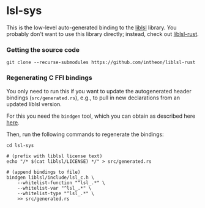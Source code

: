 # lsl-sys

This is the low-level auto-generated binding to the [liblsl] library.
You probably don't want to use this library directly; instead, check out [liblsl-rust].

### Getting the source code

```
git clone --recurse-submodules https://github.com/intheon/liblsl-rust
``` 

### Regenerating C FFI bindings

You only need to run this if you want to update the autogenerated header bindings
(`src/generated.rs`), e.g., to pull in new declarations from an updated liblsl version.

For this you need the `bindgen` tool, which you can obtain as described here
[here](https://rust-lang.github.io/rust-bindgen/command-line-usage.html).

Then, run the following commands to regenerate the bindings:
```
cd lsl-sys

# (prefix with liblsl license text)
echo "/* $(cat liblsl/LICENSE) */" > src/generated.rs

# (append bindings to file)
bindgen liblsl/include/lsl_c.h \
    --whitelist-function "^lsl_.*" \
    --whitelist-var "^lsl_.*" \
    --whitelist-type "^lsl_.*" \
    >> src/generated.rs

```

[liblsl]: https://github.com/sccn/liblsl
[liblsl-rust]: https://github.com/intheon/liblsl-rust
